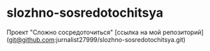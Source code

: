 # slozhno-sosredotochitsya
Проект "Сложно сосредоточиться"
[ссылка на мой репозиторий] (git@github.com:jurnalist27999/slozhno-sosredotochitsya.git)
